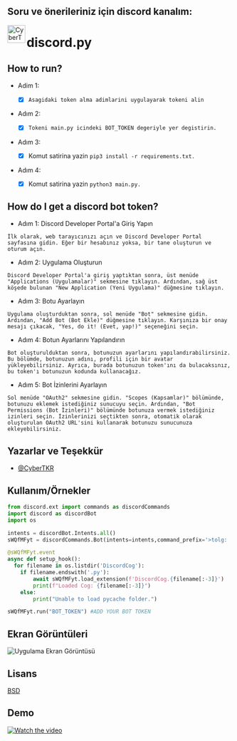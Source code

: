## Soru ve önerileriniz için discord kanalım:

<a href="https://discord.gg/FcMYAKjqRK">
  <img align="left" alt="CyberTKR" width="40px" src="https://github.com/CyberTKR/CyberTKR/blob/main/img/discord.svg" />
</a>

# discord.py

## How to run?
 
- Adim 1: 
    
    * [x]  `Asagidaki token alma adimlarini uygulayarak tokeni alin`

- Adım 2: 
    
    * [x]  `Tokeni main.py icindeki BOT_TOKEN degeriyle yer degistirin.`

- Adım 3:
    
    * [x]  Komut satirina yazin `pip3 install -r requirements.txt.`

- Adım 4:
    
    * [x]  Komut satirina yazin `python3 main.py.`

## How do I get a discord bot token?
 
- Adım 1: Discord Developer Portal'a Giriş Yapın
    
`İlk olarak, web tarayıcınızı açın ve Discord Developer Portal sayfasına gidin. Eğer bir hesabınız yoksa, bir tane oluşturun ve oturum açın.`

- Adım 2: Uygulama Oluşturun
    
`Discord Developer Portal'a giriş yaptıktan sonra, üst menüde "Applications (Uygulamalar)" sekmesine tıklayın. Ardından, sağ üst köşede bulunan "New Application (Yeni Uygulama)" düğmesine tıklayın.`

- Adım 3: Botu Ayarlayın
    
`Uygulama oluşturduktan sonra, sol menüde "Bot" sekmesine gidin. Ardından, "Add Bot (Bot Ekle)" düğmesine tıklayın. Karşınıza bir onay mesajı çıkacak, "Yes, do it! (Evet, yap!)" seçeneğini seçin.`

- Adım 4: Botun Ayarlarını Yapılandırın

`Bot oluşturulduktan sonra, botunuzun ayarlarını yapılandırabilirsiniz. Bu bölümde, botunuzun adını, profili için bir avatar yükleyebilirsiniz. Ayrıca, burada botunuzun token'ını da bulacaksınız, bu token'ı botunuzun kodunda kullanacağız.`

- Adım 5: Bot İzinlerini Ayarlayın
    
`Sol menüde "OAuth2" sekmesine gidin. "Scopes (Kapsamlar)" bölümünde, botunuzu eklemek istediğiniz sunucuyu seçin. Ardından, "Bot Permissions (Bot İzinleri)" bölümünde botunuza vermek istediğiniz izinleri seçin. İzinlerinizi seçtikten sonra, otomatik olarak oluşturulan OAuth2 URL'sini kullanarak botunuzu sunucunuza ekleyebilirsiniz.`
## Yazarlar ve Teşekkür

- [@CyberTKR](https://www.github.com/CyberTKR)

  
## Kullanım/Örnekler

```python
from discord.ext import commands as discordCommands
import discord as discordBot
import os

intents = discordBot.Intents.all()
sWQfMFyt = discordCommands.Bot(intents=intents,command_prefix='>tolg: ')

@sWQfMFyt.event
async def setup_hook():
  for filename in os.listdir('DiscordCog'):
    if filename.endswith('.py'):
        await sWQfMFyt.load_extension(f'DiscordCog.{filename[:-3]}')
        print(f"Loaded Cog: {filename[:-3]}")
    else:
        print("Unable to load pycache folder.")

sWQfMFyt.run("BOT_TOKEN") #ADD YOUR BOT TOKEN
```

  
## Ekran Görüntüleri

![Uygulama Ekran Görüntüsü](https://i.hizliresim.com/bgz8ir6.png)

  
## Lisans

[BSD](https://github.com/CyberTKR/discord.py/blob/CyberTK/LICENSE)

  
## Demo


[![Watch the video](https://i.ytimg.com/vi/1l-GhdKmSFI/hqdefault.jpg)](https://youtu.be/1l-GhdKmSFI)

  
